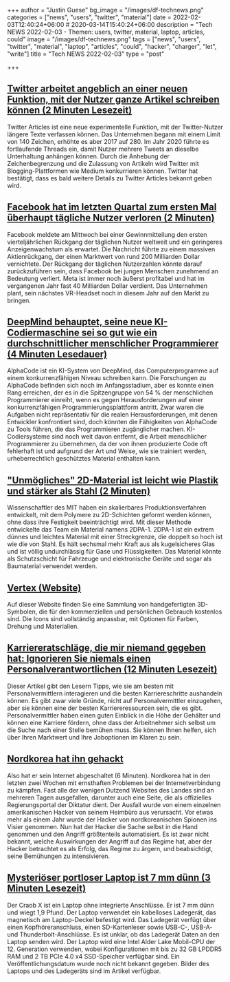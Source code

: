 +++
author = "Justin Guese"
bg_image = "/images/df-technews.png"
categories = ["news", "users", "twitter", "material"]
date = 2022-02-03T12:40:24+06:00 # 2020-03-14T15:40:24+06:00
description = "Tech NEWS 2022-02-03 - Themen: users, twitter, material, laptop, articles, could"
image = "/images/df-technews.png"
tags = ["news", "users", "twitter", "material", "laptop", "articles", "could", "hacker", "charger", "let", "write"]
title = "Tech NEWS 2022-02-03"
type = "post"

+++

## [Twitter arbeitet angeblich an einer neuen Funktion, mit der Nutzer ganze Artikel schreiben können (2 Minuten Lesezeit)](https://9to5mac.com/2022/02/02/twitter-reportedly-working-on-new-feature-to-let-users-write-full-articles/)

 Twitter Articles ist eine neue experimentelle Funktion, mit der Twitter-Nutzer längere Texte verfassen können. Das Unternehmen begann mit einem Limit von 140 Zeichen, erhöhte es aber 2017 auf 280. Im Jahr 2020 führte es fortlaufende Threads ein, damit Nutzer mehrere Tweets an dieselbe Unterhaltung anhängen können. Durch die Anhebung der Zeichenbegrenzung und die Zulassung von Artikeln wird Twitter mit Blogging-Plattformen wie Medium konkurrieren können. Twitter hat bestätigt, dass es bald weitere Details zu Twitter Articles bekannt geben wird.

## [Facebook hat im letzten Quartal zum ersten Mal überhaupt tägliche Nutzer verloren (2 Minuten)](https://www.theverge.com/2022/2/2/22914970/facebook-app-loses-daily-users-first-time-earnings)

 Facebook meldete am Mittwoch bei einer Gewinnmitteilung den ersten vierteljährlichen Rückgang der täglichen Nutzer weltweit und ein geringeres Anzeigenwachstum als erwartet. Die Nachricht führte zu einem massiven Aktienrückgang, der einen Marktwert von rund 200 Milliarden Dollar vernichtete. Der Rückgang der täglichen Nutzerzahlen könnte darauf zurückzuführen sein, dass Facebook bei jungen Menschen zunehmend an Bedeutung verliert. Meta ist immer noch äußerst profitabel und hat im vergangenen Jahr fast 40 Milliarden Dollar verdient. Das Unternehmen plant, sein nächstes VR-Headset noch in diesem Jahr auf den Markt zu bringen.

## [DeepMind behauptet, seine neue KI-Codiermaschine sei so gut wie ein durchschnittlicher menschlicher Programmierer (4 Minuten Lesedauer)](https://www.theverge.com/2022/2/2/22914085/alphacode-ai-coding-program-automatic-deepmind-codeforce)

 AlphaCode ist ein KI-System von DeepMind, das Computerprogramme auf einem konkurrenzfähigen Niveau schreiben kann. Die Forschungen zu AlphaCode befinden sich noch im Anfangsstadium, aber es konnte einen Rang erreichen, der es in die Spitzengruppe von 54 % der menschlichen Programmierer einreiht, wenn es gegen Herausforderungen auf einer konkurrenzfähigen Programmierungsplattform antritt. Zwar waren die Aufgaben nicht repräsentativ für die realen Herausforderungen, mit denen Entwickler konfrontiert sind, doch könnten die Fähigkeiten von AlphaCode zu Tools führen, die das Programmieren zugänglicher machen. KI-Codiersysteme sind noch weit davon entfernt, die Arbeit menschlicher Programmierer zu übernehmen, da der von ihnen produzierte Code oft fehlerhaft ist und aufgrund der Art und Weise, wie sie trainiert werden, urheberrechtlich geschütztes Material enthalten kann.

## ["Unmögliches" 2D-Material ist leicht wie Plastik und stärker als Stahl (2 Minuten)](https://newatlas.com/materials/2d-material-light-plastic-stronger-steel/)

 Wissenschaftler des MIT haben ein skalierbares Produktionsverfahren entwickelt, mit dem Polymere zu 2D-Schichten geformt werden können, ohne dass ihre Festigkeit beeinträchtigt wird. Mit dieser Methode entwickelte das Team ein Material namens 2DPA-1. 2DPA-1 ist ein extrem dünnes und leichtes Material mit einer Streckgrenze, die doppelt so hoch ist wie die von Stahl. Es hält sechsmal mehr Kraft aus als kugelsicheres Glas und ist völlig undurchlässig für Gase und Flüssigkeiten. Das Material könnte als Schutzschicht für Fahrzeuge und elektronische Geräte und sogar als Baumaterial verwendet werden.

## [Vertex (Website)](https://vertex.im/)

 Auf dieser Website finden Sie eine Sammlung von handgefertigten 3D-Symbolen, die für den kommerziellen und persönlichen Gebrauch kostenlos sind. Die Icons sind vollständig anpassbar, mit Optionen für Farben, Drehung und Materialien.

## [Karriereratschläge, die mir niemand gegeben hat: Ignorieren Sie niemals einen Personalverantwortlichen (12 Minuten Lesezeit)](https://index.medium.com/career-advice-nobody-gave-me-never-ignore-a-recruiter-4474eac9556)

 Dieser Artikel gibt den Lesern Tipps, wie sie am besten mit Personalvermittlern interagieren und die besten Karriereschritte aushandeln können. Es gibt zwar viele Gründe, nicht auf Personalvermittler einzugehen, aber sie können eine der besten Karriereressourcen sein, die es gibt. Personalvermittler haben einen guten Einblick in die Höhe der Gehälter und können eine Karriere fördern, ohne dass der Arbeitnehmer sich selbst um die Suche nach einer Stelle bemühen muss. Sie können Ihnen helfen, sich über Ihren Marktwert und Ihre Joboptionen im Klaren zu sein.

## [Nordkorea hat ihn gehackt](https://outline.com/gEPJ2x)

 Also hat er sein Internet abgeschaltet (6 Minuten). Nordkorea hat in den letzten zwei Wochen mit ernsthaften Problemen bei der Internetverbindung zu kämpfen. Fast alle der wenigen Dutzend Websites des Landes sind an mehreren Tagen ausgefallen, darunter auch eine Seite, die als offizielles Regierungsportal der Diktatur dient. Der Ausfall wurde von einem einzelnen amerikanischen Hacker von seinem Heimbüro aus verursacht. Vor etwas mehr als einem Jahr wurde der Hacker von nordkoreanischen Spionen ins Visier genommen. Nun hat der Hacker die Sache selbst in die Hand genommen und den Angriff größtenteils automatisiert. Es ist zwar nicht bekannt, welche Auswirkungen der Angriff auf das Regime hat, aber der Hacker betrachtet es als Erfolg, das Regime zu ärgern, und beabsichtigt, seine Bemühungen zu intensivieren.

## [Mysteriöser portloser Laptop ist 7 mm dünn (3 Minuten Lesezeit)](https://arstechnica.com/gadgets/2022/02/mysterious-port-less-laptop-is-7-mm-thin/)

 Der Craob X ist ein Laptop ohne integrierte Anschlüsse. Er ist 7 mm dünn und wiegt 1,9 Pfund. Der Laptop verwendet ein kabelloses Ladegerät, das magnetisch am Laptop-Deckel befestigt wird. Das Ladegerät verfügt über einen Kopfhöreranschluss, einen SD-Kartenleser sowie USB-C-, USB-A- und Thunderbolt-Anschlüsse. Es ist unklar, ob das Ladegerät Daten an den Laptop senden wird. Der Laptop wird eine Intel Alder Lake Mobil-CPU der 12. Generation verwenden, wobei Konfigurationen mit bis zu 32 GB LPDDR5 RAM und 2 TB PCIe 4.0 x4 SSD-Speicher verfügbar sind. Ein Veröffentlichungsdatum wurde noch nicht bekannt gegeben. Bilder des Laptops und des Ladegeräts sind im Artikel verfügbar.


